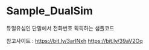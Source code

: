 # Sample_DualSim

듀얼유심인 단말에서 전화번호 획득하는 샘플코드

참고사이트  : 
https://bit.ly/3arINxh
https://bit.ly/39aV2Oq
